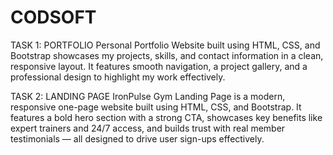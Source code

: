 # CODSOFT
TASK 1: PORTFOLIO
Personal Portfolio Website built using HTML, CSS, and Bootstrap showcases my projects, skills, and contact information in a clean, responsive layout. It features smooth navigation, a project gallery, and a professional design to highlight my work effectively.

TASK 2: LANDING PAGE 
IronPulse Gym Landing Page is a modern, responsive one-page website built using HTML, CSS, and Bootstrap. It features a bold hero section with a strong CTA, showcases key benefits like expert trainers and 24/7 access, and builds trust with real member testimonials — all designed to drive user sign-ups effectively.

